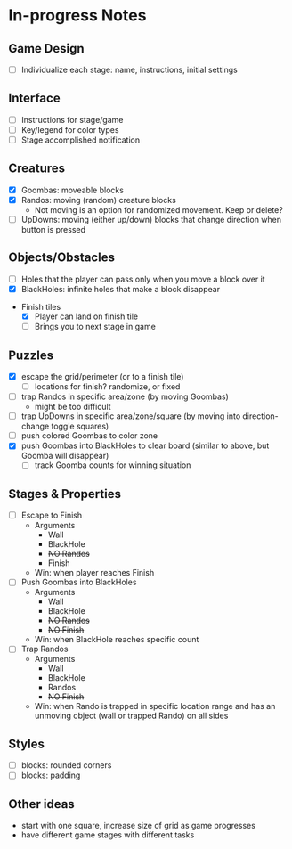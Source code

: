 # In-progress Notes

## Game Design
- [ ] Individualize each stage: name, instructions, initial settings

## Interface
- [ ] Instructions for stage/game
- [ ] Key/legend for color types
- [ ] Stage accomplished notification

## Creatures
- [x] Goombas: moveable blocks
- [x] Randos: moving (random) creature blocks
  * Not moving is an option for randomized movement. Keep or delete?
- [ ] UpDowns: moving (either up/down) blocks that change direction when button is pressed

## Objects/Obstacles
- [ ] Holes that the player can pass only when you move a block over it
- [x] BlackHoles: infinite holes that make a block disappear
* Finish tiles
  - [x] Player can land on finish tile
  - [ ] Brings you to next stage in game

## Puzzles
- [x] escape the grid/perimeter (or to a finish tile)
  - [ ] locations for finish? randomize, or fixed
- [ ] trap Randos in specific area/zone (by moving Goombas)
  * might be too difficult
- [ ] trap UpDowns in specific area/zone/square (by moving into direction-change toggle squares)
- [ ] push colored Goombas to color zone
- [x] push Goombas into BlackHoles to clear board (similar to above, but Goomba will disappear)
  - [ ] track Goomba counts for winning situation

## Stages & Properties
- [ ] Escape to Finish
  * Arguments
    * Wall
    * BlackHole
    * ~~NO Randos~~
    * Finish
  * Win: when player reaches Finish
- [ ] Push Goombas into BlackHoles
  * Arguments
    * Wall
    * BlackHole
    * ~~NO Randos~~
    * ~~NO Finish~~
  * Win: when BlackHole reaches specific count
- [ ] Trap Randos
  * Arguments
    * Wall
    * BlackHole
    * Randos
    * ~~NO Finish~~
  * Win: when Rando is trapped in specific location range and has an unmoving object (wall or trapped Rando) on all sides

## Styles
- [ ] blocks: rounded corners
- [ ] blocks: padding

## Other ideas
* start with one square, increase size of grid as game progresses
* have different game stages with different tasks
